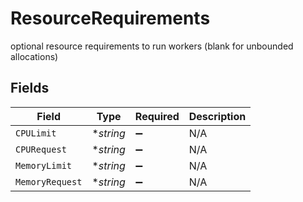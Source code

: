 # ResourceRequirements

optional resource requirements to run workers (blank for unbounded allocations)


## Fields

| Field              | Type               | Required           | Description        |
| ------------------ | ------------------ | ------------------ | ------------------ |
| `CPULimit`         | **string*          | :heavy_minus_sign: | N/A                |
| `CPURequest`       | **string*          | :heavy_minus_sign: | N/A                |
| `MemoryLimit`      | **string*          | :heavy_minus_sign: | N/A                |
| `MemoryRequest`    | **string*          | :heavy_minus_sign: | N/A                |
